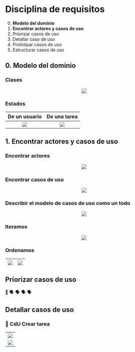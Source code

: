 # Disciplina de requisitos

0. **Modelo del dominio**
1. **Encontrar actores y casos de uso**
2. Priorizar casos de uso
3. Detallar caso de uso
4. Prototipar casos de uso
5. Estructurar casos de uso

## 0. Modelo del dominio

### Clases

<div align=center>

![](/images/UNEATLANTICO/idsw1/sgt/mdd-dC.svg)

</div>

### Estados

|De un usuario|De una tarea|
|:-:|:-:|
|![](/images/UNEATLANTICO/idsw1/sgt/mdd-dE-U.svg)|![](/images/UNEATLANTICO/idsw1/sgt/mdd-dE-T.svg)|

## 1. Encontrar actores y casos de uso

### Encontrar actores

<div align=center>

![](/images/UNEATLANTICO/idsw1/sgt/ddr-a.svg)

</div>

### Encontrar casos de uso

<div align=center>

![](/images/UNEATLANTICO/idsw1/sgt/ddr-AyCdU.svg)

</div>

### Describir el modelo de casos de uso como un todo

<div align=center>

![](/images/UNEATLANTICO/idsw1/sgt/ddr-DdC.svg)

</div>

### Iteramos

<div align=center>

![](/images/UNEATLANTICO/idsw1/sgt/ddr-AyCdU-v2.svg)

</div>

### Ordenamos

|![](/images/UNEATLANTICO/idsw1/sgt/ddr-AyCdU-v3-1.svg)|![](/images/UNEATLANTICO/idsw1/sgt/ddr-AyCdU-v3-2.svg)|
|-|-|

## Priorizar casos de uso

🤔 🗣️ 🗣️ 🗣️ 🗣️

## Detallar casos de uso

### 🚬 CdU Crear tarea

||
|-|
|![](/images/UNEATLANTICO/idsw1/sgt/ddr-dCdu-CdUCrearTarea-DdE.svg)
|![](/images/UNEATLANTICO/idsw1/sgt/ddr-dCdu-CdUCrearTarea-DdE-2.svg)